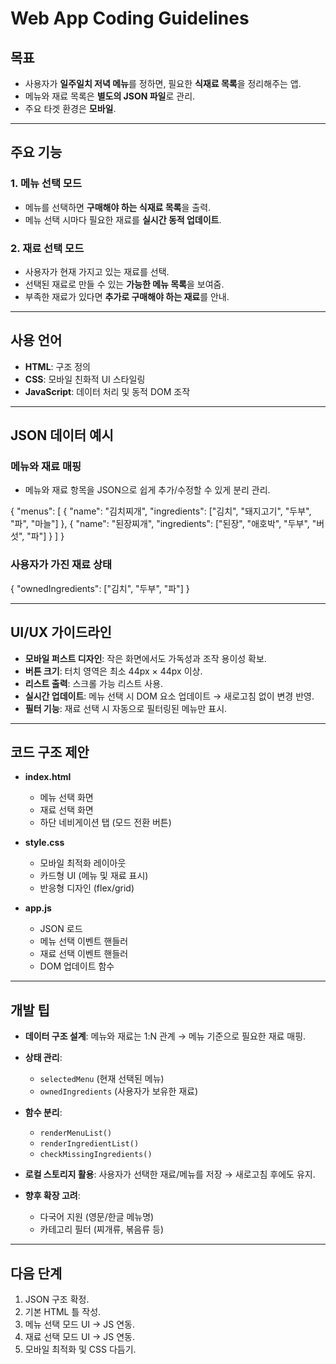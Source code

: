 # Web App Coding Guidelines

## 목표
- 사용자가 **일주일치 저녁 메뉴**를 정하면, 필요한 **식재료 목록**을 정리해주는 앱.
- 메뉴와 재료 목록은 **별도의 JSON 파일**로 관리.
- 주요 타겟 환경은 **모바일**.

---

## 주요 기능

### 1. 메뉴 선택 모드
- 메뉴를 선택하면 **구매해야 하는 식재료 목록**을 출력.
- 메뉴 선택 시마다 필요한 재료를 **실시간 동적 업데이트**.

### 2. 재료 선택 모드
- 사용자가 현재 가지고 있는 재료를 선택.
- 선택된 재료로 만들 수 있는 **가능한 메뉴 목록**을 보여줌.
- 부족한 재료가 있다면 **추가로 구매해야 하는 재료**를 안내.

---

## 사용 언어
- **HTML**: 구조 정의
- **CSS**: 모바일 친화적 UI 스타일링
- **JavaScript**: 데이터 처리 및 동적 DOM 조작

---

## JSON 데이터 예시

### 메뉴와 재료 매핑
- 메뉴와 재료 항목을 JSON으로 쉽게 추가/수정할 수 있게 분리 관리.

{
  "menus": [
    {
      "name": "김치찌개",
      "ingredients": ["김치", "돼지고기", "두부", "파", "마늘"]
    },
    {
      "name": "된장찌개",
      "ingredients": ["된장", "애호박", "두부", "버섯", "파"]
    }
  ]
}

### 사용자가 가진 재료 상태

{
  "ownedIngredients": ["김치", "두부", "파"]
}


---

## UI/UX 가이드라인

* **모바일 퍼스트 디자인**: 작은 화면에서도 가독성과 조작 용이성 확보.
* **버튼 크기**: 터치 영역은 최소 44px × 44px 이상.
* **리스트 출력**: 스크롤 가능 리스트 사용.
* **실시간 업데이트**: 메뉴 선택 시 DOM 요소 업데이트 → 새로고침 없이 변경 반영.
* **필터 기능**: 재료 선택 시 자동으로 필터링된 메뉴만 표시.

---

## 코드 구조 제안

* **index.html**

  * 메뉴 선택 화면
  * 재료 선택 화면
  * 하단 네비게이션 탭 (모드 전환 버튼)

* **style.css**

  * 모바일 최적화 레이아웃
  * 카드형 UI (메뉴 및 재료 표시)
  * 반응형 디자인 (flex/grid)

* **app.js**

  * JSON 로드
  * 메뉴 선택 이벤트 핸들러
  * 재료 선택 이벤트 핸들러
  * DOM 업데이트 함수

---

## 개발 팁

* **데이터 구조 설계**: 메뉴와 재료는 1\:N 관계 → 메뉴 기준으로 필요한 재료 매핑.
* **상태 관리**:

  * `selectedMenu` (현재 선택된 메뉴)
  * `ownedIngredients` (사용자가 보유한 재료)
* **함수 분리**:

  * `renderMenuList()`
  * `renderIngredientList()`
  * `checkMissingIngredients()`
* **로컬 스토리지 활용**: 사용자가 선택한 재료/메뉴를 저장 → 새로고침 후에도 유지.
* **향후 확장 고려**:

  * 다국어 지원 (영문/한글 메뉴명)
  * 카테고리 필터 (찌개류, 볶음류 등)

---

## 다음 단계

1. JSON 구조 확정.
2. 기본 HTML 틀 작성.
3. 메뉴 선택 모드 UI → JS 연동.
4. 재료 선택 모드 UI → JS 연동.
5. 모바일 최적화 및 CSS 다듬기.
